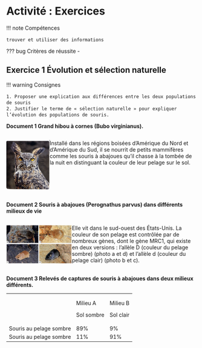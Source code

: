 # Activité : Exercices

!!! note Compétences

    trouver et utiliser des informations 


    
??? bug Critères de réussite
    - 




## Exercice 1 Évolution et sélection naturelle

!!! warning Consignes

    1. Proposer une explication aux différences entre les deux populations de souris
    2. Justifier le terme de « sélection naturelle » pour expliquer l’évolution des populations de souris.



**Document 1 Grand hibou à cornes (Bubo virginianus).**

<div markdown style="display:flex; flex-direction:row">
<div markdown style="display:flex; flex-direction:column">

![](pictures/GrandHibou.png)
</div>

<div markdown style="display:flex; flex-direction:column">

Installé dans les régions boisées d’Amérique du Nord et d’Amérique du Sud, il se nourrit de petits mammifères comme les souris à abajoues qu’il chasse à la tombée de la nuit en distinguant la couleur de leur pelage sur le sol.

</div>
</div>


**Document 2 Souris à abajoues (Perognathus parvus) dans différents milieux de vie**
<div markdown style="display:flex; flex-direction:row">
<div markdown style="display:flex; flex-direction:column">

![](pictures/sourisAbajou.jpg)
</div>

<div markdown style="display:flex; flex-direction:column">

Elle vit dans le sud-ouest des États-Unis. La couleur de son pelage est contrôlée par de nombreux gènes, dont le gène MRC1, qui existe en deux versions : l’allèle D (couleur du pelage sombre) (photo a et d) et l’allèle d (couleur du pelage clair) (photo b et c).

</div>
</div>

**Document 3 Relevés de captures de souris à abajoues dans deux milieux différents.**

<table>
<tbody>
<tr class="odd">
<td></td>
<td><p>Milieu A</p>
<p>Sol sombre</p></td>
<td><p>Milieu B</p>
<p>Sol clair</p></td>
</tr>
<tr class="even">
<td>Souris au pelage sombre</td>
<td>89%</td>
<td>9%</td>
</tr>
<tr class="odd">
<td>Souris au pelage sombre</td>
<td>11%</td>
<td>91%</td>
</tr>
</tbody>
</table>



